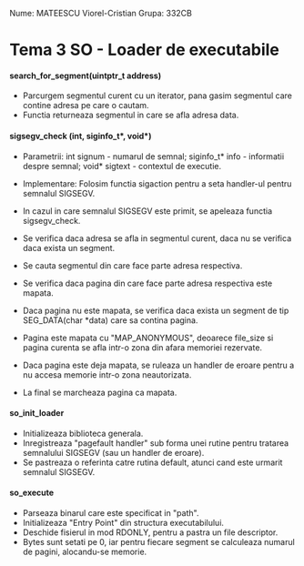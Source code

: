 Nume: MATEESCU Viorel-Cristian
Grupa: 332CB

# Tema 3 SO - Loader de executabile

#### search_for_segment(uintptr_t address)
* Parcurgem segmentul curent cu un iterator, pana gasim segmentul care contine adresa pe care o cautam.
* Functia returneaza segmentul in care se afla adresa data.

#### sigsegv_check (int, siginfo_t*, void*)
* Parametrii:
int signum - numarul de semnal;
siginfo_t* info - informatii despre semnal;
void* sigtext - contextul de executie.

* Implementare:
Folosim functia sigaction pentru a seta handler-ul pentru semnalul SIGSEGV.
* In cazul in care semnalul SIGSEGV este primit, se apeleaza functia sigsegv_check.
* Se verifica daca adresa se afla in segmentul curent, daca nu se verifica daca exista un segment.
* Se cauta segmentul din care face parte adresa respectiva.
* Se verifica daca pagina din care face parte adresa respectiva este mapata.
* Daca pagina nu este mapata, se verifica daca exista un segment de tip SEG_DATA(char *data) care sa contina pagina.
* Pagina este mapata cu "MAP_ANONYMOUS", deoarece file_size si pagina curenta
se afla intr-o zona din afara memoriei rezervate.
* Daca pagina este deja mapata, se ruleaza un handler de eroare pentru a nu accesa memorie intr-o zona neautorizata.
* La final se marcheaza pagina ca mapata.

#### so_init_loader
* Initializeaza biblioteca generala.
* Inregistreaza "pagefault handler" sub forma unei rutine pentru tratarea semnalului SIGSEGV (sau un handler de eroare).
* Se pastreaza o referinta catre rutina default, atunci cand este urmarit semnalul SIGSEGV.

#### so_execute
* Parseaza binarul care este specificat in "path".
* Initializeaza "Entry Point" din structura executabilului.
* Deschide fisierul in mod RDONLY, pentru a pastra un file descriptor.
* Bytes sunt setati pe 0, iar pentru fiecare segment se calculeaza numarul de pagini, alocandu-se memorie.
